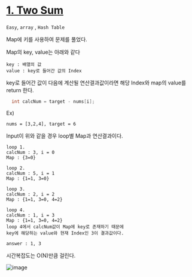 # [1. Two Sum](https://leetcode.com/problems/two-sum/)


```Easy```, ```array``` , ```Hash Table```

Map에 키를 사용하여 문제를 풀었다.

Map의 key, value는 아래와 같다
```text
key : 배열의 값
value : key로 들어간 값의 Index 
```

key로 들어간 값이 다음에 계산될 연산결과값이라면 해당 Index와 map의 value를 return 한다.
```java
  int calcNum = target - nums[i];
```

Ex)
```text
nums = [3,2,4], target = 6
```
Input이 위와 같을 경우 loop별 Map과 연산결과이다.
```
loop 1.
calcNum : 3, i = 0
Map : {3=0}

loop 2.
calcNum : 5, i = 1
Map : {1=1, 3=0}

loop 3.
calcNum : 2, i = 2
Map : {1=1, 3=0, 4=2}

loop 4.
calcNum : 1, i = 3
Map : {1=1, 3=0, 4=2}
loop 4에서 calcNum값이 Map에 key로 존재하기 때문에
key에 해당하는 value와 현재 Index인 3이 결과값이다.

answer : 1, 3
```



시간복잡도는 O(N)만큼 걸린다.

![image](<img width="1247" alt="image" src="https://user-images.githubusercontent.com/38740455/205422222-32ad0976-60b8-409a-a20b-66909473f6f4.png">
)

